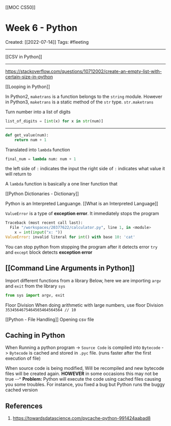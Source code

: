 [[MOC CS50]]

# Week 6 - Python
Created:  [[2022-07-14]]
Tags: #fleeting 

---
[[CSV in Python]]

---
https://stackoverflow.com/questions/10712002/create-an-empty-list-with-certain-size-in-python

[[Looping in Python]]



In Python2, `maketrans` is a function belongs to the `string` module. 
However in Python3, `maketrans` is a static method of the `str` type.
`str.maketrans`

Turn number into a list of digits
```python
list_of_digits = [int(x) for x in str(num)]
```

---
```python
def get_value(num):
    return num + 1
```
Translated into `lambda` function
```python
final_num = lambda num: num + 1
```
the left side of `:` indicates the input
the right side of `:` indicates what value it will return to

A `lambda` function is basically a one liner function that



[[Python Dictionaries - Dictionary]]

Python is an Interpreted Languange. [[What is an Interpreted Language]] 

`ValueError` is a type of **exception error**. 
It immediately stops the program
```Python
Traceback (most recent call last):
  File "/workspaces/20377622/calculator.py", line 1, in <module>
    x = int(input("x: "))
ValueError: invalid literal for int() with base 10: 'cat'
```

You can stop python from stopping the program after it detects error
`try` and `except` block detects **exception error**


## [[Command Line Arguments in Python]]


Import different functions from a library
Below, here we are importing `argv` and `exit` from the library `sys`
```Python
from sys import argv, exit
```


Floor Division
When doing arithmetic with large numbers, use floor Division
`3534564675464565464564564 // 10`



[[Python - File Handling]]
    Opening csv file


## Caching in Python
When Running a python program
-> `Source Code` is compiled into `Bytecode`
-> `Bytecode` is cached and stored in `.pyc` file. (runs faster after the first execution of file)

 
When source code is being modified, 
Will be recompiled and new bytecode files will be created again. 
**HOWEVER** in some occasions this may not be true --^
**Problem:** Python will execute the code using cached files causing you some troubles. 
                For instance, you fixed a bug but Python runs the buggy cached version













## References
1. https://towardsdatascience.com/pycache-python-991424aabad8